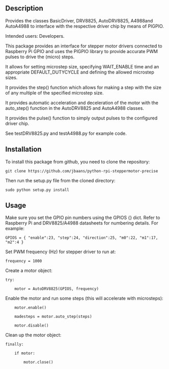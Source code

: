 Description
-----------
Provides the classes BasicDriver, DRV8825, AutoDRV8825, A4988and AutoA4988
to interface with the respective driver chip by means of PIGPIO.

Intended users: Developers.

This package provides an interface for stepper motor drivers connected to 
Raspberry Pi GPIO and uses the PIGPIO library to provide accurate PWM 
pulses to drive the (micro) steps.

It allows for setting microstep size, specifying WAIT_ENABLE time
and an appropriate DEFAULT_DUTYCYCLE and defining the allowed microstep
sizes.

It provides the step() function which allows for making a step with
the size of any multiple of the specified microstep size.

It provides automatic acceleration and deceleration of the motor with the 
auto_step() function in the AutoDRV8825 and AutoA4988 classes.

It provides the pulse() function to simply output pulses to the configured
driver chip.

See testDRV8825.py and testA4988.py for example code.


Installation
------------
To install this package from github, you need to clone the repository:

`git clone https://github.com/jbaans/python-rpi-steppermotor-precise`

Then run the setup.py file from the cloned directory:

`sudo python setup.py install`

Usage
-------------
Make sure you set the GPIO pin numbers using the GPIOS {} dict. Refer to Raspberry Pi 
and DRV8825/A4988 datasheets for numbering details. For example:

`GPIOS = {
    "enable":23,
    "step":24,
    "direction":25,
    "m0":22,
    "m1":17,
    "m2":4
}`

Set PWM frequency (Hz) for stepper driver to run at:

    frequency = 1000

Create a motor object:

    try:
    
        motor = AutoDRV8825(GPIOS, frequency)
        
Enable the motor and run some steps (this will accelerate with microsteps):
        
        motor.enable()
        
        madesteps = motor.auto_step(steps)

        motor.disable()
    
Clean up the motor object:
        
    finally:
    
        if motor:
        
            motor.close()


